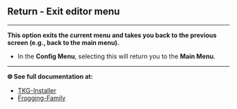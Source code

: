 ## Return - Exit editor menu

---

**This option exits the current menu and takes you back to the previous screen (e.g., back to the main menu).**

- In the **Config Menu**, selecting this will return you to the **Main Menu**.

---

**🌐 See full documentation at:**

- [TKG-Installer](https://github.com/damachine/tkginstaller)
- [Frogging-Family](https://github.com/Frogging-Family/)
